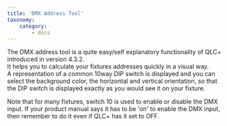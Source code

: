 ```yaml
---
title: 'DMX Address Tool'
taxonomy:
    category:
        - docs
---
```


The DMX address tool is a quite easy/self explanatory functionality of QLC+ introduced in version 4.3.2.  
It helps you to calculate your fixtures addresses quickly in a visual way.  
A representation of a common 10way DIP switch is displayed and you can select the background color, the horizontal and vertical orientation, so that the DIP switch is displayed exactly as you would see it on your fixture.
  
Note that for many fixtures, switch 10 is used to enable or disable the DMX input. If your product manual says it has to be 'on' to enable the DMX input, then remember to do it even if QLC+ has it set to OFF.